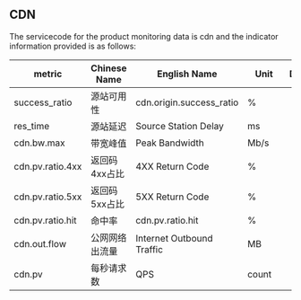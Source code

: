 ## CDN

The servicecode for the product monitoring data is cdn and the indicator information provided is as follows:

metric | Chinese Name  | English Name |Unit | Description
---|--- |--- |--- |---
success_ratio |源站可用性| cdn.origin.success_ratio | % |
res_time|源站延迟|Source Station Delay|ms|
cdn.bw.max | 带宽峰值 | Peak Bandwidth| Mb/s | 
cdn.pv.ratio.4xx |返回码4xx占比|4XX Return Code| % | 
cdn.pv.ratio.5xx |返回码5xx占比|5XX Return Code| % | 
cdn.pv.ratio.hit |命中率 | cdn.pv.ratio.hit | %|
cdn.out.flow|公网网络出流量| Internet Outbound Traffic | MB | 
cdn.pv | 每秒请求数 | QPS | count　|


